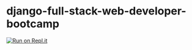 # django-full-stack-web-developer-bootcamp
[![Run on Repl.it](https://repl.it/badge/github/abdullah20401/django-full-stack-web-developer-bootcamp)](https://repl.it/github/abdullah20401/django-full-stack-web-developer-bootcamp)